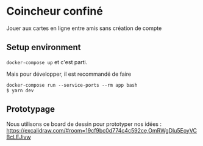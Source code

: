 # Coincheur confiné

Jouer aux cartes en ligne entre amis sans création de compte

## Setup environment

`docker-compose up` et c'est parti.

Mais pour développer, il est recommandé de faire 

```
docker-compose run --service-ports --rm app bash
$ yarn dev
```

## Prototypage

Nous utilisons ce board de dessin pour prototyper nos idées : https://excalidraw.com/#room=19cf9bc0d774c4c592ce,OmRWgDlu5EoyVCBcLEJivw
